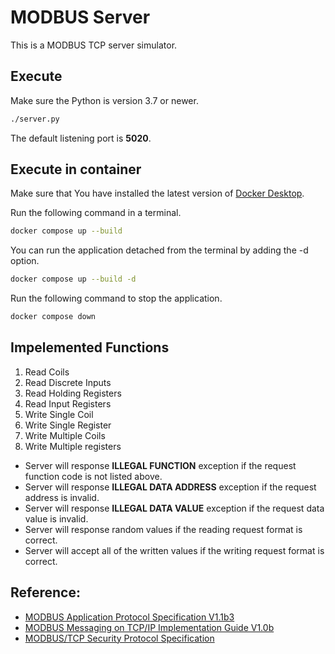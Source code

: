 # MODBUS Server

This is a MODBUS TCP server simulator.

## Execute

Make sure the Python is version 3.7 or newer.

```sh
./server.py
```

The default listening port is **5020**.

## Execute in container

Make sure that You have installed the latest version of [Docker Desktop](https://docs.docker.com/get-started/get-docker/).

Run the following command in a terminal.

```sh
docker compose up --build
```

You can run the application detached from the terminal by adding the -d option.

```sh
docker compose up --build -d
```

Run the following command to stop the application.

```sh
docker compose down
```


## Impelemented Functions

1. Read Coils
2. Read Discrete Inputs
3. Read Holding Registers
4. Read Input Registers
5. Write Single Coil
6. Write Single Register
7. Write Multiple Coils
8. Write Multiple registers

* Server will response **ILLEGAL FUNCTION** exception if the request function code is not listed above.
* Server will response **ILLEGAL DATA ADDRESS** exception if the request address is invalid.
* Server will response **ILLEGAL DATA VALUE** exception if the request data value is invalid.
* Server will response random values if the reading request format is correct.
* Server will accept all of the written values if the writing request format is correct.

## Reference:

* [MODBUS Application Protocol Specification V1.1b3](http://www.modbus.org/docs/Modbus_Application_Protocol_V1_1b3.pdf)
* [MODBUS Messaging on TCP/IP Implementation Guide V1.0b](http://www.modbus.org/docs/Modbus_Messaging_Implementation_Guide_V1_0b.pdf)
* [MODBUS/TCP Security Protocol Specification](http://modbus.org/docs/MB-TCP-Security-v21_2018-07-24.pdf)
